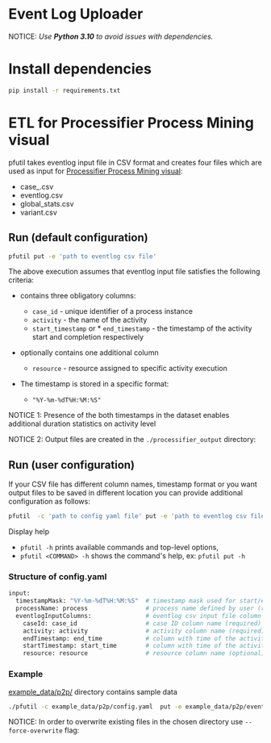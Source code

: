 # Event Log Uploader
NOTICE: _Use **Python 3.10** to avoid issues with dependencies._

# Install dependencies
```bash
pip install -r requirements.txt
```

# ETL for Processifier Process Mining visual

pfutil takes eventlog input file in CSV format and creates four files which are used as input for  [Processifier Process Mining visual](https://appsource.microsoft.com/pl-pl/product/power-bi-visuals/processifierspzoo1667474389705.processifier-process-mining-visual?tab=overview):
* case_.csv
* eventlog.csv
* global_stats.csv
* variant.csv

## Run (default configuration) 
  ```sh
  pfutil put -e 'path to eventlog csv file' 
  ```
The above execution assumes that eventlog input file satisfies the following criteria:
* contains three obligatory columns:
  * ```case_id``` - unique identifier of a process instance
  * ```activity``` - the name of the activity
  * ```start_timestamp``` or * ```end_timestamp``` - the timestamp of the activity start and completion respectively 


* optionally contains one additional column 

  * ```resource``` - resource assigned to specific activity execution 


* The timestamp is stored in a specific format: 
  * ```"%Y-%m-%dT%H:%M:%S"```


NOTICE 1:  Presence of the both timestamps in the dataset enables additional duration statistics on activity level

NOTICE 2:  Output files are created in the ```./processifier_output``` directory: 


## Run (user configuration)

If your CSV file has different column names, timestamp format or you want output files to be saved in different location you can provide additional configuration as follows:


  ```sh
  pfutil  -c 'path to config yaml file' put -e 'path to eventlog csv file' --csv-out 'relative path to output_test directory' 
  ```

Display help
  * `pfutil -h` prints available commands and top-level options,
  * `pfutil <COMMAND> -h` shows the command's help, ex: `pfutil put -h`
  
### Structure of  config.yaml

```sh
input:
  timestampMask: "%Y-%m-%dT%H:%M:%S"  # timestamp mask used for start/end of the activity (required)
  processName: process                # process name defined by user (required)
  eventlogInputColumns:               # eventlog csv input file column names             
    caseId: case_id                   # case ID column name (required)
    activity: activity                # activity column name (required)
    endTimestamp: end_time            # column with time of the activity completion (required if startTimestamp is not specified, optional otherwise)
    startTimestamp: start_time        # column with time of the activity start (required if endTimestamp is not specified, optional otherwise)
    resource: resource                # resource column name (optional), default: resource
```

### Example

[example_data/p2p/](example_data/p2p/) directory contains sample data
```sh
./pfutil -c example_data/p2p/config.yaml  put -e example_data/p2p/eventlog.csv --csv-out output_test
```
NOTICE:  In order to overwrite existing files in the chosen directory use ```--force-overwrite``` flag:

